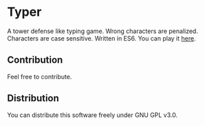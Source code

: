 # Typer

A tower defense like typing game. Wrong characters are penalized. Characters are case sensitive. Written in ES6\. You can play it [here](https://berkerol.github.io/typer/typer.html).

## Contribution

Feel free to contribute.

## Distribution

You can distribute this software freely under GNU GPL v3.0.
